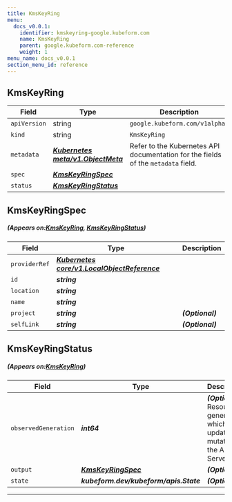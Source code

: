 ```yaml
---
title: KmsKeyRing
menu:
  docs_v0.0.1:
    identifier: kmskeyring-google.kubeform.com
    name: KmsKeyRing
    parent: google.kubeform.com-reference
    weight: 1
menu_name: docs_v0.0.1
section_menu_id: reference
---
```


## KmsKeyRing
| Field | Type | Description |
| ------ | ----- | ----------- |
| `apiVersion` | string | `google.kubeform.com/v1alpha1` |
|    `kind` | string | `KmsKeyRing` |
| `metadata` | ***[Kubernetes meta/v1.ObjectMeta](https://kubernetes.io/docs/reference/generated/kubernetes-api/v1.13/#objectmeta-v1-meta)***|Refer to the Kubernetes API documentation for the fields of the `metadata` field.|
| `spec` | ***[KmsKeyRingSpec](#KmsKeyRingSpec)***||
| `status` | ***[KmsKeyRingStatus](#KmsKeyRingStatus)***||
## KmsKeyRingSpec
##### (Appears on:[KmsKeyRing](#KmsKeyRing), [KmsKeyRingStatus](#KmsKeyRingStatus))
| Field | Type | Description |
| ------ | ----- | ----------- |
| `providerRef` | ***[Kubernetes core/v1.LocalObjectReference](https://kubernetes.io/docs/reference/generated/kubernetes-api/v1.13/#localobjectreference-v1-core)***||
| `id` | ***string***||
| `location` | ***string***||
| `name` | ***string***||
| `project` | ***string***| ***(Optional)*** |
| `selfLink` | ***string***| ***(Optional)*** |
## KmsKeyRingStatus
##### (Appears on:[KmsKeyRing](#KmsKeyRing))
| Field | Type | Description |
| ------ | ----- | ----------- |
| `observedGeneration` | ***int64***| ***(Optional)*** Resource generation, which is updated on mutation by the API Server.|
| `output` | ***[KmsKeyRingSpec](#KmsKeyRingSpec)***| ***(Optional)*** |
| `state` | ***kubeform.dev/kubeform/apis.State***| ***(Optional)*** |
---
